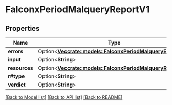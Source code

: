 # FalconxPeriodMalqueryReportV1

## Properties

Name | Type | Description | Notes
------------ | ------------- | ------------- | -------------
**errors** | Option<[**Vec<crate::models::FalconxPeriodMalqueryErrorV1>**](falconx.MalqueryErrorV1.md)> |  | [optional]
**input** | Option<**String**> |  | [optional]
**resources** | Option<[**Vec<crate::models::FalconxPeriodMalqueryResource>**](falconx.MalqueryResource.md)> |  | [optional]
**r#type** | Option<**String**> |  | [optional]
**verdict** | Option<**String**> |  | [optional]

[[Back to Model list]](../README.md#documentation-for-models) [[Back to API list]](../README.md#documentation-for-api-endpoints) [[Back to README]](../README.md)



